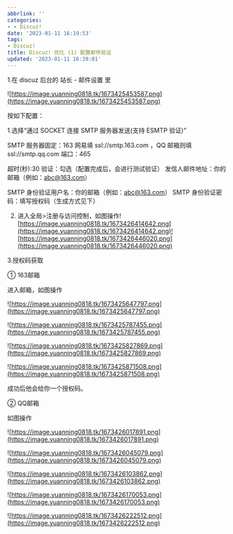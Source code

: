 ```yaml
---
abbrlink: ''
categories:
- - Discuz!
date: '2023-01-11 16:19:53'
tags:
- Discuz!
title: Discuz! 优化 (1) 配置邮件验证
updated: '2023-01-11 16:39:01'
---
```

1.在 discuz 后台的 站长 - 邮件设置 里

![https://image.yuanning0818.tk/1673425453587.png](https://image.yuanning0818.tk/1673425453587.png)

按如下配置：

1.选择“通过 SOCKET 连接 SMTP 服务器发送(支持 ESMTP 验证)”

SMTP 服务器固定：163 网易填 ssl://smtp.163.com ，QQ 邮箱则填 ssl://smtp.qq.com
端口：465

超时(秒):30
验证：勾选（配置完成后，会进行测试验证）
发信人邮件地址：你的邮箱（例如：abc@163.com）

SMTP 身份验证用户名：你的邮箱（例如：abc@163.com）
SMTP 身份验证密码：填写授权码（生成方式见下）

2. 进入全局>注册与访问控制，如图操作![https://image.yuanning0818.tk/1673426414642.png](https://image.yuanning0818.tk/1673426414642.png)![https://image.yuanning0818.tk/1673426446020.png](https://image.yuanning0818.tk/1673426446020.png)


3.授权码获取

① 163邮箱

进入邮箱，如图操作

![https://image.yuanning0818.tk/1673425647797.png](https://image.yuanning0818.tk/1673425647797.png)

![https://image.yuanning0818.tk/1673425787455.png](https://image.yuanning0818.tk/1673425787455.png)

![https://image.yuanning0818.tk/1673425827869.png](https://image.yuanning0818.tk/1673425827869.png)

![https://image.yuanning0818.tk/1673425871508.png](https://image.yuanning0818.tk/1673425871508.png)

成功后他会给你一个授权码。

② QQ邮箱

如图操作

![https://image.yuanning0818.tk/1673426017891.png](https://image.yuanning0818.tk/1673426017891.png)

![https://image.yuanning0818.tk/1673426045079.png](https://image.yuanning0818.tk/1673426045079.png)

![https://image.yuanning0818.tk/1673426103862.png](https://image.yuanning0818.tk/1673426103862.png)

![https://image.yuanning0818.tk/1673426170053.png](https://image.yuanning0818.tk/1673426170053.png)

![https://image.yuanning0818.tk/1673426222512.png](https://image.yuanning0818.tk/1673426222512.png)
